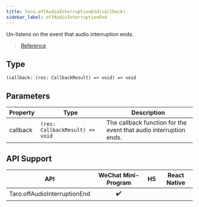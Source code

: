 ```yaml
---
title: Taro.offAudioInterruptionEnd(callback)
sidebar_label: offAudioInterruptionEnd
---
```


Un-listens on the event that audio interruption ends.

> [Reference](https://developers.weixin.qq.com/miniprogram/en/dev/api/base/app/app-event/wx.offAudioInterruptionEnd.html)

## Type

```tsx
(callback: (res: CallbackResult) => void) => void
```

## Parameters

<table>
  <thead>
    <tr>
      <th>Property</th>
      <th>Type</th>
      <th>Description</th>
    </tr>
  </thead>
  <tbody>
    <tr>
      <td>callback</td>
      <td><code>(res: CallbackResult) =&gt; void</code></td>
      <td>The callback function for the event that audio interruption ends.</td>
    </tr>
  </tbody>
</table>

## API Support

| API | WeChat Mini-Program | H5 | React Native |
| :---: | :---: | :---: | :---: |
| Taro.offAudioInterruptionEnd | ✔️ |  |  |
